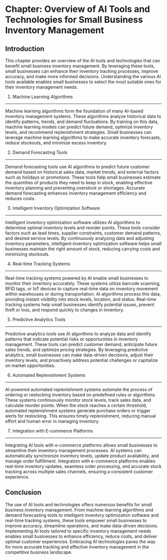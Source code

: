 Chapter: Overview of AI Tools and Technologies for Small Business Inventory Management
======================================================================================

Introduction
------------

This chapter provides an overview of the AI tools and technologies that can benefit small business inventory management. By leveraging these tools, small businesses can enhance their inventory tracking processes, improve accuracy, and make more informed decisions. Understanding the various AI tools available enables small businesses to select the most suitable ones for their inventory management needs.

1. Machine Learning Algorithms
------------------------------

Machine learning algorithms form the foundation of many AI-based inventory management systems. These algorithms analyze historical data to identify patterns, trends, and demand fluctuations. By training on this data, machine learning models can predict future demand, optimize inventory levels, and recommend replenishment strategies. Small businesses can leverage machine learning algorithms to make accurate inventory forecasts, reduce stockouts, and minimize excess inventory.

2. Demand Forecasting Tools
---------------------------

Demand forecasting tools use AI algorithms to predict future customer demand based on historical sales data, market trends, and external factors such as holidays or promotions. These tools help small businesses estimate the quantities of products they need to keep in stock, enabling effective inventory planning and preventing overstock or shortages. Accurate demand forecasting enhances inventory management efficiency and reduces costs.

3. Intelligent Inventory Optimization Software
----------------------------------------------

Intelligent inventory optimization software utilizes AI algorithms to determine optimal inventory levels and reorder points. These tools consider factors such as lead times, supplier constraints, customer demand patterns, and desired service levels. By continuously analyzing data and adjusting inventory parameters, intelligent inventory optimization software helps small businesses maintain the right amount of stock, reducing carrying costs and minimizing stockouts.

4. Real-time Tracking Systems
-----------------------------

Real-time tracking systems powered by AI enable small businesses to monitor their inventory accurately. These systems utilize barcode scanning, RFID tags, or IoT devices to capture real-time data on inventory movement within warehouses or during transportation. AI algorithms process this data, providing instant visibility into stock levels, location, and status. Real-time tracking systems help small businesses identify potential issues, prevent theft or loss, and respond quickly to changes in inventory.

5. Predictive Analytics Tools
-----------------------------

Predictive analytics tools use AI algorithms to analyze data and identify patterns that indicate potential risks or opportunities in inventory management. These tools can predict customer demand, anticipate future sales trends, and optimize pricing strategies. By leveraging predictive analytics, small businesses can make data-driven decisions, adjust their inventory levels, and proactively address potential challenges or capitalize on market opportunities.

6. Automated Replenishment Systems
----------------------------------

AI-powered automated replenishment systems automate the process of ordering or restocking inventory based on predefined rules or algorithms. These systems continuously monitor stock levels, track sales data, and calculate reorder points. When the stock reaches a certain threshold, automated replenishment systems generate purchase orders or trigger alerts for restocking. This ensures timely replenishment, reducing manual effort and human error in managing inventory.

7. Integration with E-commerce Platforms
----------------------------------------

Integrating AI tools with e-commerce platforms allows small businesses to streamline their inventory management processes. AI systems can automatically synchronize inventory levels, update product availability, and manage order fulfillment. Integration with e-commerce platforms enables real-time inventory updates, seamless order processing, and accurate stock tracking across multiple sales channels, ensuring a consistent customer experience.

Conclusion
----------

The use of AI tools and technologies offers numerous benefits for small business inventory management. From machine learning algorithms and demand forecasting tools to intelligent inventory optimization software and real-time tracking systems, these tools empower small businesses to improve accuracy, streamline operations, and make data-driven decisions. Implementing AI tools tailored to specific inventory management needs enables small businesses to enhance efficiency, reduce costs, and deliver optimal customer experiences. Embracing AI technologies paves the way for more accurate tracking and effective inventory management in the competitive business landscape.
